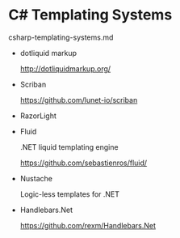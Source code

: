 # C# Templating Systems

csharp-templating-systems.md


*   dotliquid markup

    http://dotliquidmarkup.org/

*   Scriban

    https://github.com/lunet-io/scriban

*   RazorLight

*   Fluid 

    .NET liquid templating engine

    https://github.com/sebastienros/fluid/

*   Nustache

    Logic-less templates for .NET

*   Handlebars.Net

    https://github.com/rexm/Handlebars.Net

    
